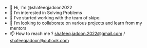 - 👋 Hi, I’m @shafeeqjadoon2022
- 👀 I’m interested in Solving Problems
- 🌱 I’ve started working with the team of skipq
- 💞️ I’m looking to collaborate on various projects and learn from my mentors
- 📫 How to reach me ? shafeeq.jadoon.2022@gmail.com / shafeeqjadoon@outlook.com

<!---
shafeeqjadoon2022/shafeeqjadoon2022 is a ✨ special ✨ repository because its `README.md` (this file) appears on your GitHub profile.
You can click the Preview link to take a look at your changes.
--->
